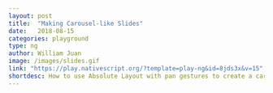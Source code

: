 ```yaml
---
layout: post
title:  "Making Carousel-like Slides"
date:   2018-08-15
categories: playground
type: ng
author: William Juan
image: /images/slides.gif
link: "https://play.nativescript.org/?template=play-ng&id=8jds3x&v=15"
shortdesc: How to use Absolute Layout with pan gestures to create a carousel effect.
---
```

